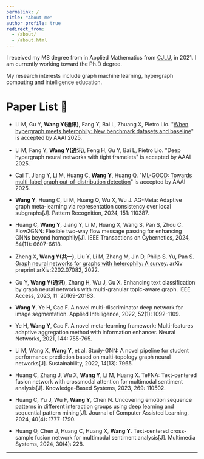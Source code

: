 ```yaml
---
permalink: /
title: "About me"
author_profile: true
redirect_from: 
  - /about/
  - /about.html
---
```


I received my MS degree from in Applied Mathematics from [CJLU](https://www.cjlu.edu.cn), in 2021. I am currently working toward the Ph.D degree.

My research interests include graph machine learning, hypergraph computing and intelligence education.

# Paper List 📰

* Li M, Gu Y, **Wang Y(通讯)**, Fang Y, Bai L, Zhuang X, Pietro Lio. "[When hypergraph meets heterophily: New benchmark datasets and baseline](https://github.com/kellysylvia77/HyperUFG)" is accepted by AAAI 2025. 

* Li M, Fang Y, **Wang Y(通讯)**, Feng H, Gu Y, Bai L, Pietro Lio. "Deep hypergraph neural networks with tight framelets" is accepted by AAAI 2025.

* Cai T, Jiang Y, Li M, Huang C, **Wang Y**, Huang Q. "[ML-GOOD: Towards multi-label graph out-of-distribution detection](https://github.com/ca1man-2022/ML-GOOD)" is accepted by AAAI 2025. 

* **Wang Y**, Huang C, Li M, Huang Q, Wu X, Wu J. AG-Meta: Adaptive graph meta-learning via representation consistency over local subgraphs[J]. Pattern Recognition, 2024, 151: 110387. 

* Huang C, **Wang Y**, Jiang Y, Li M, Huang X, Wang S, Pan S, Zhou C. Flow2GNN: Flexible two-way flow message passing for enhancing GNNs beyond homophily[J]. IEEE Transactions on Cybernetics, 2024, 54(11): 6607-6618. 

* Zheng X, **Wang Y(共一)**, Liu Y, Li M, Zhang M, Jin D, Philip S. Yu, Pan S. [Graph neural networks for graphs with heterophily: A survey](https://arxiv.org/pdf/2202.07082). arXiv preprint arXiv:2202.07082, 2022. 

* Gu Y, **Wang Y(通讯)**, Zhang H, Wu J, Gu X. Enhancing text classification by graph neural networks with multi-granular topic-aware graph. IEEE Access, 2023, 11: 20169-20183.

* **Wang Y**, Ye H, Cao F. A novel multi-discriminator deep network for image segmentation. Applied Intelligence, 2022, 52(1): 1092-1109.

* Ye H, **Wang Y**, Cao F. A novel meta-learning framework: Multi-features adaptive aggregation method with information enhancer. Neural Networks, 2021, 144: 755-765.

* Li M, Wang X, **Wang Y**, et al. Study-GNN: A novel pipeline for student performance prediction based on multi-topology graph neural networks[J]. Sustainability, 2022, 14(13): 7965. 

* Huang C, Zhang J, Wu X, **Wang Y**, Li M, Huang X. TeFNA: Text-centered fusion network with crossmodal attention for multimodal sentiment analysis[J]. Knowledge-Based Systems, 2023, 269: 110502. 

* Huang C, Yu J, Wu F, **Wang Y**, Chen N. Uncovering emotion sequence patterns in different interaction groups using deep learning and sequential pattern mining[J]. Journal of Computer Assisted Learning, 2024, 40(4): 1777-1790. 

* Huang Q, Chen J, Huang C, Huang X, **Wang Y**. Text-centered cross-sample fusion network for multimodal sentiment analysis[J]. Multimedia Systems, 2024, 30(4): 228. 

---
